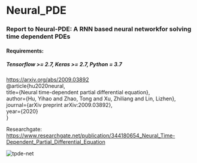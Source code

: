 # Neural_PDE
### Report to Neural-PDE: A RNN based neural networkfor solving time dependent PDEs <br>
#### Requirements:
##### Tensorflow >= 2.7, Keras >= 2.7, Python = 3.7 <br>
https://arxiv.org/abs/2009.03892 <br>
@article{hu2020neural, <br>
  title={Neural time-dependent partial differential equation}, <br>
  author={Hu, Yihao and Zhao, Tong and Xu, Zhiliang and Lin, Lizhen}, <br>
  journal={arXiv preprint arXiv:2009.03892}, <br>
  year={2020} <br>
} <br>

Researchgate: https://www.researchgate.net/publication/344180654_Neural_Time-Dependent_Partial_Differential_Equation

![tpde-net](https://user-images.githubusercontent.com/10333915/147396289-8fe8880e-0be3-4225-8409-eb92ec6ec90c.jpg)
